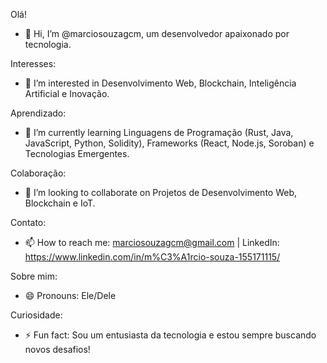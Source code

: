 Olá!
- 👋 Hi, I’m @marciosouzagcm, um desenvolvedor apaixonado por tecnologia.

Interesses:
- 👀 I’m interested in Desenvolvimento Web, Blockchain, Inteligência Artificial e Inovação.

Aprendizado:
- 🌱 I’m currently learning Linguagens de Programação (Rust, Java, JavaScript, Python, Solidity), Frameworks (React, Node.js, Soroban) e Tecnologias Emergentes.

Colaboração:
- 💞️ I’m looking to collaborate on Projetos de Desenvolvimento Web, Blockchain e IoT.

Contato:
- 📫 How to reach me: marciosouzagcm@gmail.com | LinkedIn: https://www.linkedin.com/in/m%C3%A1rcio-souza-155171115/

Sobre mim:
- 😄 Pronouns: Ele/Dele

Curiosidade:
- ⚡ Fun fact: Sou um entusiasta da tecnologia e estou sempre buscando novos desafios!

